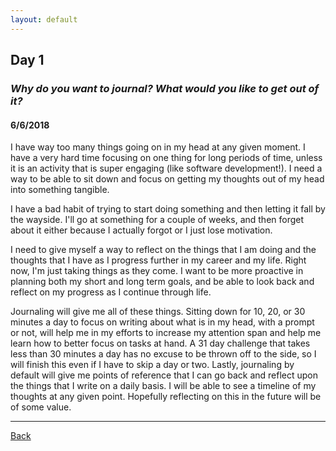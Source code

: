 ```yaml
---
layout: default
---
```


## Day 1
### *Why do you want to journal? What would you like to get out of it?*
#### 6/6/2018

I have way too many things going on in my head at any given moment. I have a very hard time focusing on one thing for long periods of time, unless it is an activity that is super engaging (like software development!). I need a way to be able to sit down and focus on getting my thoughts out of my head into something tangible.

I have a bad habit of trying to start doing something and then letting it fall by the wayside. I'll go at something for a couple of weeks, and then forget about it either because I actually forgot or I just lose motivation.

I need to give myself a way to reflect on the things that I am doing and the thoughts that I have as I progress further in my career and my life. Right now, I'm just taking things as they come. I want to be more proactive in planning both my short and long term goals, and be able to look back and reflect on my progress as I continue through life.

Journaling will give me all of these things. Sitting down for 10, 20, or 30 minutes a day to focus on writing about what is in my head, with a prompt or not, will help me in my efforts to increase my attention span and help me learn how to better focus on tasks at hand. A 31 day challenge that takes less than 30 minutes a day has no excuse to be thrown off to the side, so I will finish this even if I have to skip a day or two. Lastly, journaling by default will give me points of reference that I can go back and reflect upon the things that I write on a daily basis. I will be able to see a timeline of my thoughts at any given point. Hopefully reflecting on this in the future will be of some value.

---
[Back](./)